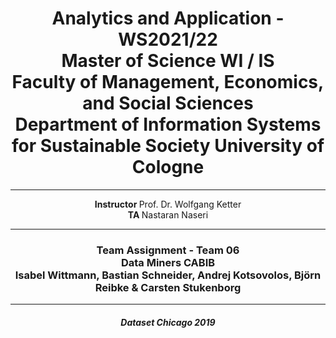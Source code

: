 <div align="center">
<h1> 
Analytics and Application - WS2021/22 <br>
Master of Science WI / IS <br>
Faculty of Management, Economics, and Social Sciences <br>
Department of Information Systems for Sustainable Society University of Cologne </h1>
</div>
    
<hr>

<div align="center"> 
    <b>Instructor </b> Prof. Dr. Wolfgang Ketter <br>
    <b> TA </b> Nastaran Naseri
</div>

<hr>

<div align="center">
<h3> 
Team Assignment - Team 06 <br>
Data Miners CABIB <br>
Isabel Wittmann, Bastian Schneider, Andrej Kotsovolos, Björn Reibke & Carsten Stukenborg </h3>
</div>

<hr>

<div align="center">
<h5> Dataset Chicago 2019 </h5>
</div>
